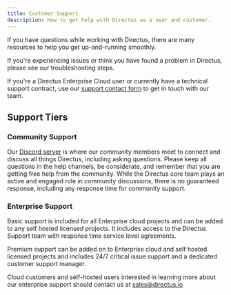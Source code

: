 ```yaml
---
title: Customer Support
description: How to get help with Directus as a user and customer.
---
```


If you have questions while working with Directus, there are many resources to help you get up-and-running smoothly.

If you're experiencing issues or think you have found a problem in Directus, please see our troubleshooting steps.

If you're a Directus Enterprise Cloud user or currently have a technical support contract, use our [support contact form](https://directus.io/support) to get in touch with our team. 

## Support Tiers

### Community Support

Our [Discord server](https://directus.chat/) is where our community members meet to connect and discuss all things Directus, including asking questions. Please keep all questions in the help channels, be considerate, and remember that you are getting free help from the community. While the Directus core team plays an active and engaged role in community discussions, there is no guaranteed response, including any response time for community support.

### Enterprise Support 

Basic support is included for all Enterprise cloud projects and can be added to any self hosted licensed projects. It includes access to the Directus Support team with response time service level agreements.

Premium support can be added on to Enterprise cloud and self hosted licensed projects and includes 24/7 critical issue support and a dedicated customer support manager.

Cloud customers and self-hosted users interested in learning more about our enterprise support should contact us at sales@directus.io
